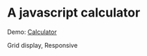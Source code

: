 # A javascript calculator

Demo: [Calculator](https://bgchub.github.io/ajscalculator/calculator.html)

Grid display, Responsive
